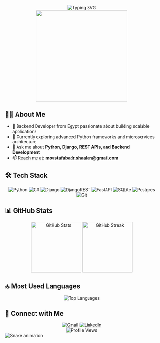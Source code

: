 <div align="center">
  <img src="https://readme-typing-svg.demolab.com?font=Fira+Code&weight=600&size=28&duration=4000&pause=1000&color=6E93F7&center=true&vCenter=true&random=false&width=435&lines=Hi+%F0%9F%91%8B%2C+I'm+Mostafa;Backend+Developer;Python+Enthusiast" alt="Typing SVG" />
</div>

<div align="center">
  <img src="https://i.imgflip.com/65efzo.gif" width="300"/>
</div>

## 👨‍💻 About Me
- 🔭 Backend Developer from Egypt passionate about building scalable applications
- 🌱 Currently exploring advanced Python frameworks and microservices architecture
- 💬 Ask me about **Python, Django, REST APIs, and Backend Development**
- 📫 Reach me at: **moustafabadr.shaalan@gmail.com**

## 🛠️ Tech Stack
<div align="center">
  
  ![Python](https://img.shields.io/badge/python-3670A0?style=for-the-badge&logo=python&logoColor=ffdd54)
  ![C#](https://img.shields.io/badge/c%23-%23239120.svg?style=for-the-badge&logo=c-sharp&logoColor=white)
  ![Django](https://img.shields.io/badge/django-%23092E20.svg?style=for-the-badge&logo=django&logoColor=white)
  ![DjangoREST](https://img.shields.io/badge/DJANGO-REST-ff1709?style=for-the-badge&logo=django&logoColor=white&color=ff1709&labelColor=gray)
  ![FastAPI](https://img.shields.io/badge/FastAPI-005571?style=for-the-badge&logo=fastapi)
  ![SQLite](https://img.shields.io/badge/sqlite-%2307405e.svg?style=for-the-badge&logo=sqlite&logoColor=white)
  ![Postgres](https://img.shields.io/badge/postgres-%23316192.svg?style=for-the-badge&logo=postgresql&logoColor=white)
  ![Git](https://img.shields.io/badge/git-%23F05033.svg?style=for-the-badge&logo=git&logoColor=white)
  
</div>

## 📊 GitHub Stats
<div align="center">
  <img src="https://github-readme-stats.vercel.app/api?username=mostafabadrshaalan&show_icons=true&theme=tokyonight" alt="GitHub Stats" height="165"/>
  <img src="https://github-readme-streak-stats.herokuapp.com/?user=mostafabadrshaalan&theme=tokyonight" alt="GitHub Streak" height="165"/>
</div>

## 🔝 Most Used Languages
<div align="center">
  <img src="https://github-readme-stats.vercel.app/api/top-langs/?username=mostafabadrshaalan&layout=compact&theme=tokyonight" alt="Top Languages"/>
</div>

## 🤝 Connect with Me
<div align="center">
  <a href="mailto:moustafabadr.shaalan@gmail.com">
    <img src="https://img.shields.io/badge/Gmail-D14836?style=for-the-badge&logo=gmail&logoColor=white" alt="Gmail"/>
  </a>
  <a href="https://www.linkedin.com/in/mostafabadrsh/">
    <img src="https://img.shields.io/badge/LinkedIn-0077B5?style=for-the-badge&logo=linkedin&logoColor=white" alt="LinkedIn"/>
  </a>
</div>

<div align="center">
  <img src="https://komarev.com/ghpvc/?username=mostafabadrshaalan&style=flat-square&color=blue" alt="Profile Views"/>
</div>

<img src="https://raw.githubusercontent.com/mostafabadrshaalan/mostafabadrshaalan/output/snake.svg" alt="Snake animation" />
